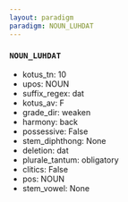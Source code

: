 ```yaml
---
layout: paradigm
paradigm: NOUN_LUHDAT
---
```

### ` NOUN_LUHDAT `


* kotus_tn: 10
* upos: NOUN
* suffix_regex: dat
* kotus_av: F
* grade_dir: weaken
* harmony: back
* possessive: False
* stem_diphthong: None
* deletion: dat
* plurale_tantum: obligatory
* clitics: False
* pos: NOUN
* stem_vowel: None

